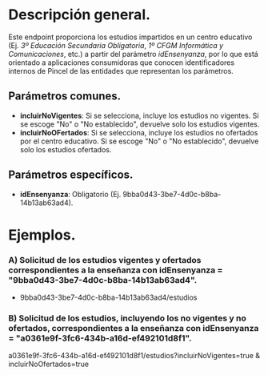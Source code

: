 # Descripción general.

Este endpoint proporciona los estudios impartidos en un centro educativo (Ej. *3º Educación Secundaria Obligatoria*, *1º CFGM Informática y Comunicaciones*, etc.) a partir del parámetro *idEnsenyanza*, por lo que está orientado a aplicaciones consumidoras que conocen identificadores internos de Pincel de las entidades que representan los parámetros.

## Parámetros comunes.
* **incluirNoVigentes**: Si se selecciona, incluye los estudios no vigentes. Si se escoge "No" o "No establecido", devuelve solo los estudios vigentes.
* **incluirNoOFertados**: Si se selecciona, incluye los estudios no ofertados por el centro educativo. Si se escoge "No" o "No establecido", devuelve solo los estudios ofertados.

## Parámetros específicos.

* **idEnsenyanza**: Obligatorio (Ej. 9bba0d43-3be7-4d0c-b8ba-14b13ab63ad4).

# Ejemplos.
### A) Solicitud de los estudios vigentes y ofertados correspondientes a la enseñanza con idEnsenyanza = "9bba0d43-3be7-4d0c-b8ba-14b13ab63ad4".
* 9bba0d43-3be7-4d0c-b8ba-14b13ab63ad4/estudios

### B) Solicitud de los estudios, incluyendo los no vigentes y no ofertados, correspondientes a la enseñanza con idEnsenyanza = "a0361e9f-3fc6-434b-a16d-ef492101d8f1".
a0361e9f-3fc6-434b-a16d-ef492101d8f1/estudios?incluirNoVigentes=true & incluirNoOfertados=true

